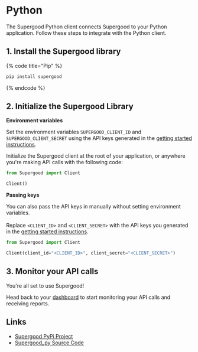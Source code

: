 # Python

The Supergood Python client connects Supergood to your Python application. Follow these steps to integrate with the Python client.

## 1. Install the Supergood library

{% code title="Pip" %}
```bash
pip install supergood
```
{% endcode %}

## 2. Initialize the Supergood Library

**Environment variables**

Set the environment variables `SUPERGOOD_CLIENT_ID` and `SUPERGOOD_CLIENT_SECRET` using the API keys generated in the [getting started instructions](../../getting-started.md).

Initialize the Supergood client at the root of your application, or anywhere you're making API calls with the following code:

```python
from Supergood import Client

Client()
```

**Passing keys**

You can also pass the API keys in manually without setting environment variables.\
\
Replace `<CLIENT_ID>` and `<CLIENT_SECRET>` with the API keys you generated in the [getting started instructions](../../getting-started.md).

```python
from Supergood import Client

Client(client_id="<CLIENT_ID>", client_secret="<CLIENT_SECRET>")
```

## 3. Monitor your API calls

You're all set to use Supergood!

Head back to your [dashboard](https://dashboard.supergood.ai) to start monitoring your API calls and receiving reports.

## Links

* [Supergood PyPi Project](https://pypi.org/project/supergood/)
* [Supergood\_py Source Code](https://github.com/supergoodsystems/supergood-py)
